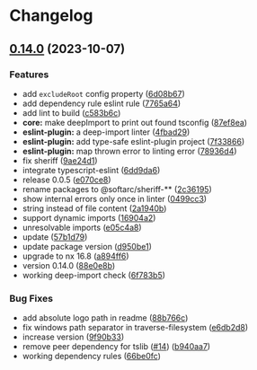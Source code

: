 # Changelog

## [0.14.0](https://github.com/softarc-consulting/sheriff/compare/eslint-plugin-v0.13.1...eslint-plugin-v0.14.0) (2023-10-07)


### Features

* add `excludeRoot` config property ([6d08b67](https://github.com/softarc-consulting/sheriff/commit/6d08b67eb5e3d6df69be6f61b2dd1b178c87e974))
* add dependency rule eslint rule ([7765a64](https://github.com/softarc-consulting/sheriff/commit/7765a64e55ac250fbeb57e81281cb31ff5991b7c))
* add lint to build ([c583b6c](https://github.com/softarc-consulting/sheriff/commit/c583b6ca364cb96af117d8627dd29009bee58bd7))
* **core:** make deepImport to print out found tsconfig ([87ef8ea](https://github.com/softarc-consulting/sheriff/commit/87ef8ea10fcfffce4f8105b4cc02bf5a2b7d15ab))
* **eslint-plugin:** a deep-import linter ([4fbad29](https://github.com/softarc-consulting/sheriff/commit/4fbad29ec9e08d3bf94044b8fc3c4f0d275aae1d))
* **eslint-plugin:** add type-safe eslint-plugin project ([7f33866](https://github.com/softarc-consulting/sheriff/commit/7f338667a4de36205887244982268f06b4f4f79b))
* **eslint-plugin:** map thrown error to linting error ([78936d4](https://github.com/softarc-consulting/sheriff/commit/78936d409f3a09db1d86f7e43d0da139a5d6cc11))
* fix sheriff ([9ae24d1](https://github.com/softarc-consulting/sheriff/commit/9ae24d13967b20e696e00c8fb3fb70f7b53eb0e1))
* integrate typescript-eslint ([6dd9da6](https://github.com/softarc-consulting/sheriff/commit/6dd9da6e6dbeaf90ed2d505cffc26ec9fe57bdb7))
* release 0.0.5 ([e070ce8](https://github.com/softarc-consulting/sheriff/commit/e070ce87e34c1cea48edd3472ea280b4a9f20e0b))
* rename packages to @softarc/sheriff-** ([2c36195](https://github.com/softarc-consulting/sheriff/commit/2c36195260bf59f90a543216a33c18ae1b570091))
* show internal errors only once in linter ([0499cc3](https://github.com/softarc-consulting/sheriff/commit/0499cc38cdaa9585eed88cb81d72941eb7546234))
* string instead of file content ([2a1940b](https://github.com/softarc-consulting/sheriff/commit/2a1940b3cb760e26b9795f85868dde4401c16c5d))
* support dynamic imports ([16904a2](https://github.com/softarc-consulting/sheriff/commit/16904a2bec3340bc7e4cd3cb34d6321521f93d1b))
* unresolvable imports ([e05c4a8](https://github.com/softarc-consulting/sheriff/commit/e05c4a85493586fa49a4f5bfebc335ad4e26bbeb))
* update ([57b1d79](https://github.com/softarc-consulting/sheriff/commit/57b1d791d0f296d7a9d15b6e11408b651a077418))
* update package version ([d950be1](https://github.com/softarc-consulting/sheriff/commit/d950be16f7a40cc747cb020ca7e8819521a46887))
* upgrade to nx 16.8 ([a894ff6](https://github.com/softarc-consulting/sheriff/commit/a894ff66f86eb131fe52dff14d802a5bb59b0c22))
* version 0.14.0 ([88e0e8b](https://github.com/softarc-consulting/sheriff/commit/88e0e8ba3e8e25fdb167172ad55fead9edd7a515))
* working deep-import check ([6f783b5](https://github.com/softarc-consulting/sheriff/commit/6f783b509d54b891f97640e558448e736d8cd2b6))


### Bug Fixes

* add absolute logo path in readme ([88b766c](https://github.com/softarc-consulting/sheriff/commit/88b766c675eaf831ed2ac5d556aa4a957f74b245))
* fix windows path separator in traverse-filesystem ([e6db2d8](https://github.com/softarc-consulting/sheriff/commit/e6db2d86292b8ad14eac53f9a616980abe21c4bb))
* increase version ([9f90b33](https://github.com/softarc-consulting/sheriff/commit/9f90b338286e415f93b99107dca3ea596d2ff032))
* remove peer dependency for tslib ([#14](https://github.com/softarc-consulting/sheriff/issues/14)) ([b940aa7](https://github.com/softarc-consulting/sheriff/commit/b940aa7cfd039236ba04a5dacb2a6415c52966d1))
* working dependency rules ([66be0fc](https://github.com/softarc-consulting/sheriff/commit/66be0fc5c9786a9f938ac3dd931c4db5d4c09eb0))
